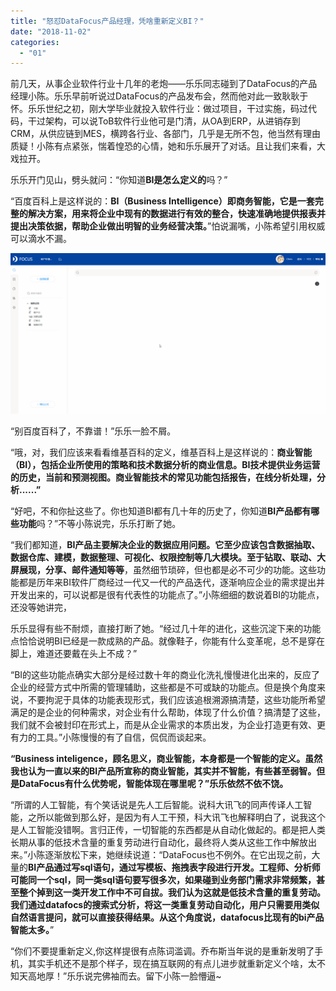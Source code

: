 ```yaml
---
title: "怒怼DataFocus产品经理，凭啥重新定义BI？"
date: "2018-11-02"
categories: 
  - "01"
---
```


前几天，从事企业软件行业十几年的老炮——乐乐同志碰到了DataFocus的产品经理小陈。乐乐早前听说过DataFocus的产品发布会，然而他对此一致耿耿于怀。乐乐世纪之初，刚大学毕业就投入软件行业：做过项目，干过实施，码过代码，干过架构，可以说ToB软件行业他可是门清，从OA到ERP，从进销存到CRM，从供应链到MES，横跨各行业、各部门，几乎是无所不包，他当然有理由质疑！小陈有点紧张，惴着惶恐的心情，她和乐乐展开了对话。且让我们来看，大戏拉开。

乐乐开门见山，劈头就问：“你知道**BI是怎么定义的**吗？”

“百度百科上是这样说的：**BI（Business Intelligence）即商务智能，它是一套完整的解决方案，用来将企业中现有的数据进行有效的整合，快速准确地提供报表并提出决策依据，帮助企业做出明智的业务经营决策。**”怕说漏嘴，小陈希望引用权威可以滴水不漏。

![](images/搜索-1.gif)

“别百度百科了，不靠谱！”乐乐一脸不屑。

“哦，对，我们应该来看看维基百科的定义，维基百科上是这样说的：**商业智能（BI），包括企业所使用的策略和技术数据分析的商业信息。BI技术提供业务运营的历史，当前和预测视图。商业智能技术的常见功能包括报告，在线分析处理，分析......”**

“好吧，不和你扯这些了。你也知道BI都有几十年的历史了，你知道**BI产品都有哪些功能**吗？”不等小陈说完，乐乐打断了她。

“我们都知道，**BI产品主要解决企业的数据应用问题。它至少应该包含数据抽取、数据仓库、建模，数据整理、可视化、权限控制等几大模块。至于钻取、联动、大屏展现，分享、邮件通知等等**，虽然细节琐碎，但也都是必不可少的功能。这些功能都是历年来BI软件厂商经过一代又一代的产品迭代，逐渐响应企业的需求提出并开发出来的，可以说都是很有代表性的功能点了。”小陈细细的数说着BI的功能点，还没等她讲完，

乐乐显得有些不耐烦，直接打断了她。“经过几十年的进化，这些沉淀下来的功能点恰恰说明BI已经是一款成熟的产品。就像鞋子，你能有什么变革呢，总不是穿在脚上，难道还要戴在头上不成？”

“BI的这些功能点确实大部分是经过数十年的商业化洗礼慢慢进化出来的，反应了企业的经营方式中所需的管理辅助，这些都是不可或缺的功能点。但是换个角度来说，不要拘泥于具体的功能表现形式，我们应该追根溯源搞清楚，这些功能所希望满足的是企业的何种需求，对企业有什么帮助，体现了什么价值？搞清楚了这些，我们就不会被封印在形式上，而是从企业需求的本质出发，为企业打造更有效、更有力的工具。”小陈慢慢的有了自信，侃侃而谈起来。

**“Business inteligence，顾名思义，商业智能，本身都是一个智能的定义。虽然我也认为一直以来的BI产品所宣称的商业智能，其实并不智能，有些甚至弱智。但是DataFocus有什么优势呢，智能体现在哪里呢？”乐乐依然不依不饶。**

“所谓的人工智能，有个笑话说是先人工后智能。说科大讯飞的同声传译人工智能，之所以能做到那么好，是因为有人工干预，科大讯飞也解释明白了，说我这个是人工智能没错啊。言归正传，一切智能的东西都是从自动化做起的。都是把人类长期从事的低技术含量的重复劳动进行自动化，最终将人类从这些工作中解放出来。”小陈逐渐放松下来，她继续说道：“DataFocus也不例外。在它出现之前，大量的**BI产品通过写sql语句，通过写模板、拖拽表字段进行开发。工程师、分析师可能同一个sql，同一类sql语句要写很多次，如果碰到业务部门需求非常频繁，甚至整个掉到这一类开发工作中不可自拔。**我们认为这就是低技术含量的重复劳动。我们**通过datafocs的搜索式分析，将这一类重复劳动自动化，用户只需要用类似自然语言提问，就可以直接获得结果。从这个角度说，datafocus比现有的bi产品智能太多。**”

“你们不要提重新定义,你这样提很有点陈词滥调。乔布斯当年说的是重新发明了手机，其实手机还不是那个样子，现在搞互联网的有点儿进步就重新定义个啥，太不知天高地厚！”乐乐说完佛袖而去。留下小陈一脸懵逼~
